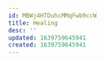 ```yaml
---
id: MBWj4HTDuhcMMqFwb9ccW
title: Healing
desc: ''
updated: 1639759645941
created: 1639759645941
---
```


